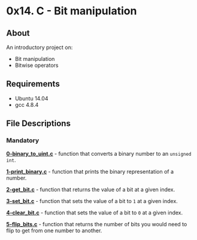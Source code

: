 # 0x14. C - Bit manipulation
## About
An introductory project on:
- Bit manipulation
- Bitwise operators
## Requirements
- Ubuntu 14.04
- gcc 4.8.4
## File Descriptions
### Mandatory
**[0-binary_to_uint.c](0-binary_to_uint.c)** - function that converts a binary number to an `unsigned int`.

**[1-print_binary.c](1-print_binary.c)** - function that prints the binary representation of a number.

**[2-get_bit.c](2-get_bit.c)** - function that returns the value of a bit at a given index.

**[3-set_bit.c](3-set_bit.c)** - function that sets the value of a bit to `1` at a given index.

**[4-clear_bit.c](4-clear_bit.c)** - function that sets the value of a bit to `0` at a given index.

**[5-flip_bits.c](5-flip_bits.c)** - function that returns the number of bits you would need to flip to get from one number to another.
